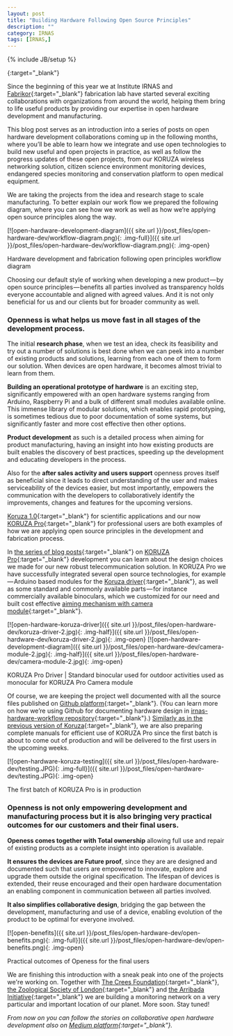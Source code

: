 ```yaml
---
layout: post
title: "Building Hardware Following Open Source Principles"
description: ""
category: IRNAS
tags: [IRNAS,]
---
```

{% include JB/setup %}

[](){:target="_blank"}


Since the beginning of this year we at Institute IRNAS and [Fabrikor](http://fabrikor.eu/){:target="_blank"} fabrication lab have started several exciting collaborations with organizations from around the world, helping them bring to life useful products by providing our expertise in open hardware development and manufacturing.

This blog post serves as an introduction into a series of posts on open hardware development collaborations coming up in the following months, where you’ll be able to learn how we integrate and use open technologies to build new useful and open projects in practice, as well as follow the progress updates of these open projects, from our KORUZA wireless networking solution, citizen science environment monitoring devices, endangered species monitoring and conservation platform to open medical equipment.

We are taking the projects from the idea and research stage to scale manufacturing. To better explain our work flow we prepared the following diagram, where you can see how we work as well as how we’re applying open source principles along the way.

[![open-hardware-development-diagram]({{ site.url }}/post_files/open-hardware-dev/workflow-diagram.png){: .img-full}]({{ site.url }}/post_files/open-hardware-dev/workflow-diagram.png){: .img-open}
<p class="quiet">Hardware development and fabrication following open principles workflow diagram</p>

Choosing our default style of working when developing a new product — by open source principles — benefits all parties involved as transparency holds everyone accountable and aligned with agreed values. And it is not only beneficial for us and our clients but for broader community as well.

<h3>Openness is what helps us move fast in all stages of the development process.</h3>

The initial **research phase**, when we test an idea, check its feasibility and try out a number of solutions is best done when we can peek into a number of existing products and solutions, learning from each one of them to form our solution. When devices are open hardware, it becomes almost trivial to learn from them.

**Building an operational prototype of hardware** is an exciting step, significantly empowered with an open hardware systems ranging from Arduino, Raspberry Pi and a bulk of different small modules available online. This immense library of modular solutions, which enables rapid prototyping, is sometimes tedious due to poor documentation of some systems, but significantly faster and more cost effective then other options.

**Product development** as such is a detailed process when aiming for product manufacturing, having an insight into how existing products are built enables the discovery of best practices, speeding up the development and educating developers in the process.

Also for the **after sales activity and users support** openness proves itself as beneficial since it leads to direct understanding of the user and makes serviceability of the devices easier, but most importantly, empowers the communication with the developers to collaboratively identify the improvements, changes and features for the upcoming versions.

[Koruza 1.0](http://scientific.koruza.net/){:target="_blank"} for scientific applications and our now [KORUZA Pro](http://www.koruza.net/){:target="_blank"} for professional users are both examples of how we are applying open source principles in the development and fabrication process.

In [the series of blog posts](http://irnas.eu/category/koruza/){:target="_blank"} on [KORUZA Pro](http://www.koruza.net/){:target="_blank"} development you can learn about the design choices we made for our new robust telecommunication solution. In KORUZA Pro we have successfully integrated several open source technologies, for example — Arduino based modules for the [Koruza driver](http://irnas.eu/koruza/2017/04/19/developing-koruza-pro-koruza-driver-part-2){:target="_blank"}, as well as some standard and commonly available parts — for instance commercially available binoculars, which we customized for our need and built cost effective [aiming mechanism with camera module](http://irnas.eu/koruza/2016/11/04/developing-koruza-pro-camera-module){:target="_blank"}.

[![open-hardware-koruza-driver]({{ site.url }}/post_files/open-hardware-dev/koruza-driver-2.jpg){: .img-half}]({{ site.url }}/post_files/open-hardware-dev/koruza-driver-2.jpg){: .img-open}
[![open-hardware-development-diagram]({{ site.url }}/post_files/open-hardware-dev/camera-module-2.jpg){: .img-half}]({{ site.url }}/post_files/open-hardware-dev/camera-module-2.jpg){: .img-open}
<p class="quiet">KORUZA Pro Driver | Standard binocular used for outdoor activities used as monocular for KORUZA Pro Camera module</p>

Of course, we are keeping the project well documented with all the source files published on [Github platform](https://github.com/IRNAS){:target="_blank"}. (You can learn more on how we’re using Github for documenting hardware design in [irnas-hardware-workflow repository](https://medium.com/r/?url=https%3A%2F%2Fgithub.com%2FIRNAS%2Firnas-hardware-workflow){:target="_blank"}.) [Similarly as in the previous version of Koruza](http://instructions.koruza.net/){:target="_blank"}, we are also preparing complete manuals for efficient use of KORUZA Pro since the first batch is about to come out of production and will be delivered to the first users in the upcoming weeks.

[![open-hardware-koruza-testing]({{ site.url }}/post_files/open-hardware-dev/testing.JPG){: .img-full}]({{ site.url }}/post_files/open-hardware-dev/testing.JPG){: .img-open}
<p class="quiet">The first batch of KORUZA Pro is in production</p>

<h3>Openness is not only empowering development and manufacturing process but it is also bringing very practical outcomes for our customers and their final users.</h3>

**Openess comes together with Total ownership** allowing full use and repair of existing products as a complete insight into operation is available.

**It ensures the devices are Future proof**, since they are are designed and documented such that users are empowered to innovate, explore and upgrade them outside the original specification. The lifespan of devices is extended, their reuse encouraged and their open hardware documentation an enabling component in communication between all parties involved.

**It also simplifies collaborative design**, bridging the gap between the development, manufacturing and use of a device, enabling evolution of the product to be optimal for everyone involved.

[![open-benefits]({{ site.url }}/post_files/open-hardware-dev/open-benefits.png){: .img-full}]({{ site.url }}/post_files/open-hardware-dev/open-benefits.png){: .img-open}
<p class="quiet">Practical outcomes of Openess for the final users</p>

We are finishing this introduction with a sneak peak into one of the projects we're working on. Together with [The Crees Foundation](https://www.crees-manu.org/){:target="_blank"}, [the Zoological Society of London](https://www.zsl.org/){:target="_blank"} and [the Arribada Initiative](http://blog.arribada.org/){:target="_blank"} we are building a monitoring network on a very particular and important location of our planet. More soon. Stay tuned!

*From now on you can follow the stories on collaborative open hardware development also on [Medium platform](https://medium.com/@IRNAS){:target="_blank"}.*

